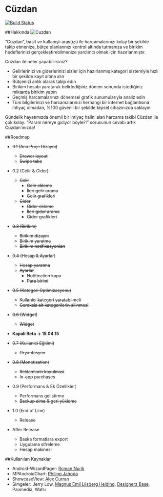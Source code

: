 Cüzdan
======
[![Build Status](https://magnum.travis-ci.com/umutseven92/Cuzdan.svg?token=FcSswCqpWzu5VpELPryw&branch=master)](https://magnum.travis-ci.com/umutseven92/Cuzdan)

##Hakkında
![Cuzdan](https://github.com/umutseven92/Cuzdan/blob/master/res/drawable-xxhdpi/ic_launcher.png)

“Cüzdan”, basit ve kullanışlı arayüzü ile harcamalarınızı kolay bir şekilde takip etmenize, bütçe planlarınızı kontrol altında tutmanıza ve birikim hedeflerinizi gerçekleştirebilmenize yardımcı olmak için hazırlanmıştır.  
  
Cüzdan ile neler yapabilirsiniz?

* Gelirlerinizi ve giderlerinizi sizler için hazırlanmış kategori sistemiyle hızlı bir şekilde kayıt altına alın
* Bütçenizi anlık olarak takip edin
* Birikim hesabı yaratarak belirlediğiniz dönem sonunda istediğiniz miktarda birikim yapın
* Geçmiş harcamalarınızı dönemsel grafik sunumularıyla analiz edin 
* Tüm bilgilerinizi ve harcamalarınızi herhangi bir internet bağlantısına ihtiyaç olmadan, %100 güvenli bir şekilde kişisel cihazınızda saklayın
 
Gündelik hayatımızda önemli bir ihtiyaç halini alan harcama takibi Cüzdan ile  çok kolay. “Param nereye gidiyor böyle?!” sorusunun cevabı artık Cüzdan'ınızda!

##Roadmap
* ~~0.1 (Ana Proje Dizaynı)~~
  * ~~Drawer layout~~
  * ~~Swipe tabs~~

* ~~0.2 (Gelir & Gider)~~
  * ~~Gelir~~
    * ~~Gelir ekleme~~
    * ~~İleri gelir arama~~
    * ~~Gelir grafikleri~~
  * ~~Gider~~
    * ~~Gider ekleme~~
    * ~~İleri gider arama~~
    * ~~Gider grafikleri~~

* ~~0.3 (Birikim)~~
  * ~~Birikim dizaynı~~
  * ~~Birikim yaratma~~
  * ~~Birikim notifikasyonları~~

* ~~0.4 (Hesap & Ayarlar)~~
  * ~~Hesap yaratma~~
  * ~~Ayarlar~~
    * ~~Notification kapa~~ 
    * ~~Para birimi~~

* ~~0.5 (Kategori Optimizasyonu)~~
  * ~~Kullanici kategori yaratabilmeli~~
  * ~~Gereksiz alt kategorilerin silinmesi~~

* ~~0.6 (Widget)~~
  * ~~Widget~~

* **Kapali Beta -> 15.04.15**

* ~~0.7 (Kullanici Eğitimi)~~
  * ~~Oryantasyon~~

* ~~0.8 (Monetization)~~
  * ~~Reklamlarin koyulmasi~~
  * ~~In-app purchases~~

* 0.9 (Performans & Ek Özellikler)
  * Performans gelistirme
  * ~~Backup alma & geri yükleme~~

* 1.0 (End of Line)
  * Release

* After Release
  * Baska formatlara export
  * Uygulama sifreleme
  * Hesap makinesi

##Kullanılan Kaynaklar
* Android-WizardPager: [Roman Nurik](http://roman.nurik.net/)
* MPAndroidChart: [Philipp Jahoda](https://github.com/PhilJay)
* ShowcaseView: [Alex Curran](https://github.com/amlcurran)
* Simgeler: Jerry Low, [Magnus Emil Liisberg Helding](http://www.magnushelding.dk/), [Designerz Base](http://www.finest.graphics/), Paomedia, Watsi
